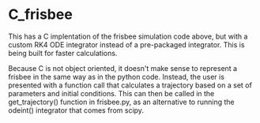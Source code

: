 C_frisbee
=========
This has a C implentation of the frisbee simulation code above, but with a custom RK4 ODE integrator instead of a pre-packaged integrator. This is being built for faster calculations.

Because C is not object oriented, it doesn't make sense to represent a frisbee in the same way as in the python code. Instead, the user is presented with a function call that calculates a trajectory based on a set of parameters and initial conditions. This can then be called in the get_trajectory() function in frisbee.py, as an alternative to running the odeint() integrator that comes from scipy.